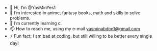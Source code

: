 - 👋 Hi, I’m @YasMinYes1
- 👀 I’m interested in anime, fantasy books, math and skills to solve problems.
- 🌱 I’m currently learning c.
- 📫 How to reach me, using my e-mail yasminabdon1@gmail.com
- ⚡ Fun fact: I am bad at coding, but still willing to be better every single day! 

<!---
YasMinYes1/YasMinYes1 is a ✨ special ✨ repository because its `README.md` (this file) appears on your GitHub profile.
You can click the Preview link to take a look at your changes.
--->
